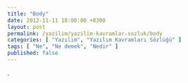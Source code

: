 ```yaml
---
title: "Body"
date: 2012-11-11 18:00:00 +0300
layout: post
permalink: /yazilim/yazilim-kavramlar-sozluk/body
categories: [ "Yazılım", "Yazılım Kavramları Sözlüğü" ]
tags: [ "Ne", "Ne demek", "Nedir" ]
published: false
---
```


.
